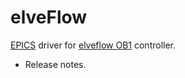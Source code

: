 # elveFlow
[EPICS](www.aps.abl.gov/epics/) driver for [elveflow OB1](https://www.elveflow.com/microfluidic-flow-control-products/flow-control-system/pressure-controller/) controller.
* Release notes.
